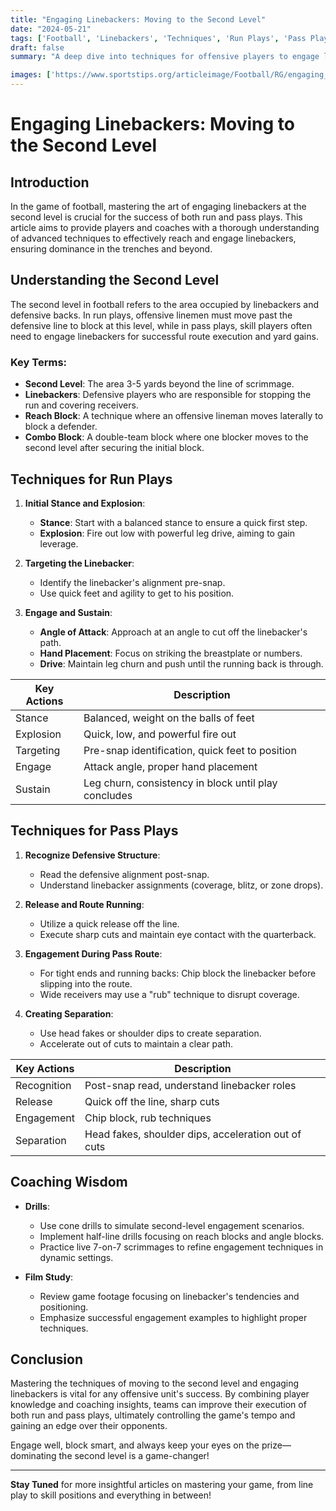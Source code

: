 ```yaml
---
title: "Engaging Linebackers: Moving to the Second Level"
date: "2024-05-21"
tags: ['Football', 'Linebackers', 'Techniques', 'Run Plays', 'Pass Plays', 'Second Level', 'Coaching', 'Player Tips', 'Offensive Line']
draft: false
summary: "A deep dive into techniques for offensive players to engage linebackers effectively on both run and pass plays by moving to the second level."

images: ['https://www.sportstips.org/articleimage/Football/RG/engaging_linebackers_moving_to_the_second_level.webp']
---
```


# Engaging Linebackers: Moving to the Second Level

## Introduction

In the game of football, mastering the art of engaging linebackers at the second level is crucial for the success of both run and pass plays. This article aims to provide players and coaches with a thorough understanding of advanced techniques to effectively reach and engage linebackers, ensuring dominance in the trenches and beyond.

## Understanding the Second Level

The second level in football refers to the area occupied by linebackers and defensive backs. In run plays, offensive linemen must move past the defensive line to block at this level, while in pass plays, skill players often need to engage linebackers for successful route execution and yard gains.

### Key Terms:
- **Second Level**: The area 3-5 yards beyond the line of scrimmage.
- **Linebackers**: Defensive players who are responsible for stopping the run and covering receivers.
- **Reach Block**: A technique where an offensive lineman moves laterally to block a defender.
- **Combo Block**: A double-team block where one blocker moves to the second level after securing the initial block.

## Techniques for Run Plays

1. **Initial Stance and Explosion**:
   - **Stance**: Start with a balanced stance to ensure a quick first step.
   - **Explosion**: Fire out low with powerful leg drive, aiming to gain leverage.

2. **Targeting the Linebacker**:
   - Identify the linebacker's alignment pre-snap.
   - Use quick feet and agility to get to his position.

3. **Engage and Sustain**:
   - **Angle of Attack**: Approach at an angle to cut off the linebacker's path.
   - **Hand Placement**: Focus on striking the breastplate or numbers.
   - **Drive**: Maintain leg churn and push until the running back is through.

| Key Actions       | Description                                                   |
|-------------------|---------------------------------------------------------------|
| Stance            | Balanced, weight on the balls of feet                         |
| Explosion         | Quick, low, and powerful fire out                             |
| Targeting         | Pre-snap identification, quick feet to position               |
| Engage            | Attack angle, proper hand placement                           |
| Sustain           | Leg churn, consistency in block until play concludes          |

## Techniques for Pass Plays

1. **Recognize Defensive Structure**:
   - Read the defensive alignment post-snap.
   - Understand linebacker assignments (coverage, blitz, or zone drops).

2. **Release and Route Running**:
   - Utilize a quick release off the line.
   - Execute sharp cuts and maintain eye contact with the quarterback.

3. **Engagement During Pass Route**:
   - For tight ends and running backs: Chip block the linebacker before slipping into the route.
   - Wide receivers may use a "rub" technique to disrupt coverage.

4. **Creating Separation**:
   - Use head fakes or shoulder dips to create separation.
   - Accelerate out of cuts to maintain a clear path.

| Key Actions       | Description                                                   |
|-------------------|---------------------------------------------------------------|
| Recognition       | Post-snap read, understand linebacker roles                   |
| Release           | Quick off the line, sharp cuts                              |
| Engagement        | Chip block, rub techniques                                   |
| Separation        | Head fakes, shoulder dips, acceleration out of cuts           |

## Coaching Wisdom

- **Drills**:
  - Use cone drills to simulate second-level engagement scenarios.
  - Implement half-line drills focusing on reach blocks and angle blocks.
  - Practice live 7-on-7 scrimmages to refine engagement techniques in dynamic settings.

- **Film Study**:
  - Review game footage focusing on linebacker's tendencies and positioning.
  - Emphasize successful engagement examples to highlight proper techniques.

## Conclusion

Mastering the techniques of moving to the second level and engaging linebackers is vital for any offensive unit's success. By combining player knowledge and coaching insights, teams can improve their execution of both run and pass plays, ultimately controlling the game's tempo and gaining an edge over their opponents.

Engage well, block smart, and always keep your eyes on the prize—dominating the second level is a game-changer!

---

**Stay Tuned** for more insightful articles on mastering your game, from line play to skill positions and everything in between!
```
